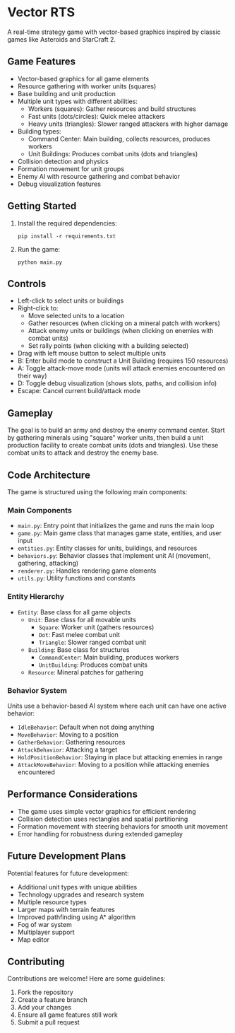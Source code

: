 # Vector RTS

A real-time strategy game with vector-based graphics inspired by classic games like Asteroids and StarCraft 2.

## Game Features

- Vector-based graphics for all game elements
- Resource gathering with worker units (squares)
- Base building and unit production
- Multiple unit types with different abilities:
  - Workers (squares): Gather resources and build structures
  - Fast units (dots/circles): Quick melee attackers
  - Heavy units (triangles): Slower ranged attackers with higher damage
- Building types:
  - Command Center: Main building, collects resources, produces workers
  - Unit Buildings: Produces combat units (dots and triangles)
- Collision detection and physics
- Formation movement for unit groups
- Enemy AI with resource gathering and combat behavior
- Debug visualization features

## Getting Started

1. Install the required dependencies:
   ```
   pip install -r requirements.txt
   ```

2. Run the game:
   ```
   python main.py
   ```

## Controls

- Left-click to select units or buildings
- Right-click to:
  - Move selected units to a location
  - Gather resources (when clicking on a mineral patch with workers)
  - Attack enemy units or buildings (when clicking on enemies with combat units)
  - Set rally points (when clicking with a building selected)
- Drag with left mouse button to select multiple units
- B: Enter build mode to construct a Unit Building (requires 150 resources)
- A: Toggle attack-move mode (units will attack enemies encountered on their way)
- D: Toggle debug visualization (shows slots, paths, and collision info)
- Escape: Cancel current build/attack mode

## Gameplay

The goal is to build an army and destroy the enemy command center. Start by gathering minerals using "square" worker units, then build a unit production facility to create combat units (dots and triangles). Use these combat units to attack and destroy the enemy base.

## Code Architecture

The game is structured using the following main components:

### Main Components

- `main.py`: Entry point that initializes the game and runs the main loop
- `game.py`: Main game class that manages game state, entities, and user input
- `entities.py`: Entity classes for units, buildings, and resources
- `behaviors.py`: Behavior classes that implement unit AI (movement, gathering, attacking)
- `renderer.py`: Handles rendering game elements
- `utils.py`: Utility functions and constants

### Entity Hierarchy

- `Entity`: Base class for all game objects
  - `Unit`: Base class for all movable units
    - `Square`: Worker unit (gathers resources)
    - `Dot`: Fast melee combat unit
    - `Triangle`: Slower ranged combat unit
  - `Building`: Base class for structures
    - `CommandCenter`: Main building, produces workers
    - `UnitBuilding`: Produces combat units
  - `Resource`: Mineral patches for gathering

### Behavior System

Units use a behavior-based AI system where each unit can have one active behavior:
- `IdleBehavior`: Default when not doing anything
- `MoveBehavior`: Moving to a position
- `GatherBehavior`: Gathering resources
- `AttackBehavior`: Attacking a target
- `HoldPositionBehavior`: Staying in place but attacking enemies in range
- `AttackMoveBehavior`: Moving to a position while attacking enemies encountered

## Performance Considerations

- The game uses simple vector graphics for efficient rendering
- Collision detection uses rectangles and spatial partitioning
- Formation movement with steering behaviors for smooth unit movement
- Error handling for robustness during extended gameplay

## Future Development Plans

Potential features for future development:
- Additional unit types with unique abilities
- Technology upgrades and research system
- Multiple resource types
- Larger maps with terrain features
- Improved pathfinding using A* algorithm
- Fog of war system
- Multiplayer support
- Map editor

## Contributing

Contributions are welcome! Here are some guidelines:
1. Fork the repository
2. Create a feature branch
3. Add your changes
4. Ensure all game features still work
5. Submit a pull request
